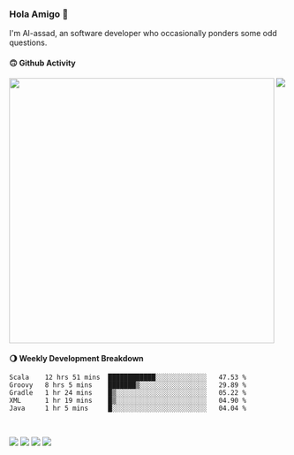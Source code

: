### Hola Amigo 🤣   

I'm Al-assad, an software developer who occasionally ponders some odd questions.  
 
#### 🙃 Github Activity 
<div>
  <img src="https://github-readme-stats.vercel.app/api?username=al-assad&show_icons=true" align="top" style="display: inline-block;" width="480"/>
  <img src="https://github-readme-stats.vercel.app/api/top-langs/?username=al-assad&hide=css,html&langs_count=8&layout=compact" align="top" style="display: inline-block;"/>
</div>

#### 🌖 Weekly Development Breakdown
<!--START_SECTION:waka-->
```text
Scala    12 hrs 51 mins  ████████████░░░░░░░░░░░░░   47.53 % 
Groovy   8 hrs 5 mins    ███████▒░░░░░░░░░░░░░░░░░   29.89 % 
Gradle   1 hr 24 mins    █▒░░░░░░░░░░░░░░░░░░░░░░░   05.22 % 
XML      1 hr 19 mins    █▒░░░░░░░░░░░░░░░░░░░░░░░   04.90 % 
Java     1 hr 5 mins     █░░░░░░░░░░░░░░░░░░░░░░░░   04.04 % 
```
<!--END_SECTION:waka-->

<br>

<a href="https://twitter.com/Alassad_dev"><img src="https://img.shields.io/badge/Twitter-@Alassad__dev-blue?style=flat&logo=twitter" /></a>
<a href="https://t.me/alassad_dev"><img src="https://img.shields.io/badge/Telegram-@alassad__dev-orange?style=flat&logo=telegram" /></a>
<a href="https://yulinying.notion.site"><img src="https://img.shields.io/badge/Notion-Al--assad's_Blog-red?style=flat&logo=notion" /></a>
<a href="https://yulinying.notion.site/Notes-0dbfb98e35034fd5ba4a21cea8006145"><img src="https://img.shields.io/badge/Notion-Al--assad's_Note-yellow?style=flat&logo=notion" /></a>

